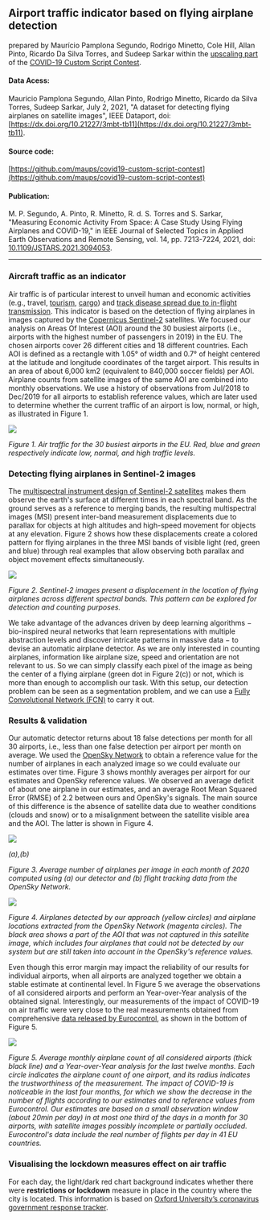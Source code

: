 ## Airport traffic indicator based on flying airplane detection

prepared by Maurício Pamplona Segundo, Rodrigo Minetto, Cole Hill, Allan Pinto, Ricardo Da Silva Torres, and Sudeep Sarkar within the [upscaling part](https://eo4society.esa.int/2020/04/24/from-the-covid-19-custom-script-contest-to-the-euro-data-cube-european-dashboard/) of the [COVID-19 Custom Script Contest](https://www.sentinel-hub.com/contest-covid/).

#### Data Acess: 
Mauricio Pamplona Segundo, Allan Pinto, Rodrigo Minetto, Ricardo da Silva Torres, Sudeep Sarkar, July 2, 2021, "A dataset for detecting flying airplanes on satellite images", IEEE Dataport, doi: [https://dx.doi.org/10.21227/3mbt-tb11](https://dx.doi.org/10.21227/3mbt-tb11). 

#### Source code: 

[https://github.com/maups/covid19-custom-script-contest](https://github.com/maups/covid19-custom-script-contest)

#### Publication:

M. P. Segundo, A. Pinto, R. Minetto, R. d. S. Torres and S. Sarkar, "Measuring Economic Activity From Space: A Case Study Using Flying Airplanes and COVID-19," in IEEE Journal of Selected Topics in Applied Earth Observations and Remote Sensing, vol. 14, pp. 7213-7224, 2021, doi: [10.1109/JSTARS.2021.3094053](https://doi.org/10.1109/JSTARS.2021.3094053).

---

### Aircraft traffic as an indicator

Air traffic is of particular interest to unveil human and economic activities (e.g., travel, [tourism](https://doi.org/10.1016/j.jairtraman.2005.09.007), [cargo](https://www.iata.org/en/programs/cargo/sustainability/benefits/)) and [track disease spread due to in-flight transmission](https://www.cidrap.umn.edu/news-perspective/2020/09/studies-trace-covid-19-spread-international-flights). This indicator is based on the detection of flying airplanes in images captured by the [Copernicus Sentinel-2](http://www.esa.int/Applications/Observing_the_Earth/Copernicus/Sentinel-2) satellites. We focused our analysis on Areas Of Interest (AOI) around the 30 busiest airports (i.e., airports with the highest number of passengers in 2019) in the EU. The chosen airports cover 26 different cities and 18 different countries. Each AOI is defined as a rectangle with 1.05° of width and 0.7° of height centered at the latitude and longitude coordinates of the target airport. This results in an area of about 6,000 km2 (equivalent to 840,000 soccer fields) per AOI. Airplane counts from satellite images of the same AOI are combined into monthly observations. We use a history of observations from Jul/2018 to Dec/2019 for all airports to establish reference values, which are later used to determine whether the current traffic of an airport is low, normal, or high, as illustrated in Figure 1.

![](https://raw.githubusercontent.com/eurodatacube/eodash-assets/main/collections/E13d_flying_planes/E13dmap.gif)

*Figure 1. Air traffic for the 30 busiest airports in the EU. Red, blue and green respectively indicate low, normal, and high traffic levels.*


### Detecting flying airplanes in Sentinel-2 images

The [multispectral instrument design of Sentinel-2 satellites](https://earth.esa.int/documents/247904/685211/Sentinel-2_User_Handbook) makes them observe the earth's surface at different times in each spectral band. As the ground serves as a reference to merging bands, the resulting multispectral images (MSI) present inter-band measurement displacements due to parallax for objects at high altitudes and high-speed movement for objects at any elevation. Figure 2 shows how these displacements create a colored pattern for flying airplanes in the three MSI bands of visible light (red, green and blue) through real examples that allow observing both parallax and object movement effects simultaneously.

![](https://raw.githubusercontent.com/eurodatacube/eodash-assets/main/collections/E13d_flying_planes/Fig-2_E13d.png)

*Figure 2. Sentinel-2 images present a displacement in the location of flying airplanes across different spectral bands. This pattern can be explored for detection and counting purposes.*

We take advantage of the advances driven by deep learning algorithms − bio-inspired neural networks that learn representations with multiple abstraction levels and discover intricate patterns in massive data − to devise an automatic airplane detector. As we are only interested in counting airplanes, information like airplane size, speed and orientation are not relevant to us. So we can simply classify each pixel of the image as being the center of a flying airplane (green dot in Figure 2(c)) or not, which is more than enough to accomplish our task. With this setup, our detection problem can be seen as a segmentation problem, and we can use a [Fully Convolutional Network (FCN)](https://github.com/maups/covid19-custom-script-contest) to carry it out.

### Results & validation

Our automatic detector returns about 18 false detections per month for all 30 airports, i.e., less than one false detection per airport per month on average. We used the [OpenSky Network](https://opensky-network.org/) to obtain a reference value for the number of airplanes in each analyzed image so we could evaluate our estimates over time. Figure 3 shows monthly averages per airport for our estimates and OpenSky reference values. We observed an average deficit of about one airplane in our estimates, and an average Root Mean Squared Error (RMSE) of 2.2 between ours and OpenSky's signals. The main source of this difference is the absence of satellite data due to weather conditions (clouds and snow) or to a misalignment between the satellite visible area and the AOI. The latter is shown in Figure 4.

![](https://raw.githubusercontent.com/eurodatacube/eodash-assets/main/collections/E13d_flying_planes/Fig-3_E13d.png)

*(a),(b)*

*Figure 3. Average number of airplanes per image in each month of 2020 computed using (a) our detector and (b) flight tracking data from the OpenSky Network.*

![](https://raw.githubusercontent.com/eurodatacube/eodash-assets/main/collections/E13d_flying_planes/Fig-4_E13d.png)

*Figure 4. Airplanes detected by our approach (yellow circles) and airplane locations extracted from the OpenSky Network (magenta circles). The black area shows a part of the AOI that was not captured in this satellite image, which includes four airplanes that could not be detected by our system but are still taken into account in the OpenSky's reference values.*

Even though this error margin may impact the reliability of our results for individual airports, when all airports are analyzed together we obtain a stable estimate at continental level. In Figure 5 we average the observations of all considered airports and perform an Year-over-Year analysis of the obtained signal. Interestingly, our measurements of the impact of COVID-19 on air traffic were very close to the real measurements obtained from comprehensive [data released by Eurocontrol](https://www.eurocontrol.int/Economics/DailyTrafficVariation-States.html), as shown in the bottom of Figure 5.
  
 ![](https://raw.githubusercontent.com/eurodatacube/eodash-assets/main/collections/E13d_flying_planes/Fig-5_E13d.png)
 
*Figure 5. Average monthly airplane count of all considered airports (thick black line) and a Year-over-Year analysis for the last twelve months. Each circle indicates the airplane count of one airport, and its radius indicates the trustworthiness of the measurement. The impact of COVID-19 is noticeable in the last four months, for which we show the decrease in the number of flights according to our estimates and to reference values from Eurocontrol. Our estimates are based on a small observation window (about 20min per day) in at most one third of the days in a month for 30 airports, with satellite images possibly incomplete or partially occluded. Eurocontrol's data include the real number of flights per day in 41 EU countries.*

### Visualising the lockdown measures effect on air traffic
For each day, the light/dark red chart background indicates whether there were **restrictions or lockdown** measure in place in the country where the city is located. This information is based on [Oxford University’s coronavirus government response tracker](https://covidtracker.bsg.ox.ac.uk/). 
